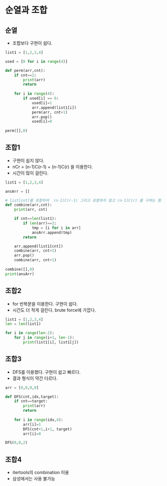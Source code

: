 
# 순열과 조합

## 순열

- 조합보다 구현이 쉽다.

```python
list1 = [1,2,3,4]

used = [0 for i in range(4)]

def perm(arr,cnt):
    if cnt==2:
        print(arr)
        return
        
    for i in range(4):
        if used[i] == 0:
            used[i]=1
            arr.append(list1[i])
            perm(arr, cnt+1)
            arr.pop()
            used[i]=0
    
perm([],0)
```

## 조합1

- 구현이 쉽지 않다.
- nCr = (n-1)C(r-1) + (n-1)C(r) 을 이용한다.
- 시간이 많이 걸린다.

```python
list1 = [1,2,3,4]

ansArr = []

# list[cnt]를 포함하여  (n-1)C(r-1) 그리고 포함하지 않고 (n-1)C(r) 를 구하는 함수
def combine(arr,cnt):
    print(arr, cnt)

    if cnt==len(list1):
        if len(arr)==2:
            tmp = [i for i in arr]
            ansArr.append(tmp)
        return

    arr.append(list1[cnt])
    combine(arr, cnt+1)
    arr.pop()
    combine(arr, cnt+1)
    
combine([],0)
print(ansArr)
```

## 조합2

- for 반복문을 이용한다. 구현이 쉽다.
- 시간도 더 적게 걸린다. brute force에 가깝다.

```python
list1 = [1,2,3,4]
len = len(list1)

for i in range(len-2):
    for j in range(i+1, len-1):
        print(list1[i], list1[j])
```

## 조합3

- DFS를 이용했다. 구현이 쉽고 빠르다.
- 결과 형식이 약간 다르다.

```python
arr = [0,0,0,0]

def DFS(cnt,idx,target):
    if cnt==target:
        print(arr)
        return
    
    for i in range(idx,4):
        arr[i]=1
        DFS(cnt+1,i+1, target)
        arr[i]=0

DFS(0,0,2)
```

## 조합4

- itertools의 combination 이용
- 삼성에서는 사용 불가능